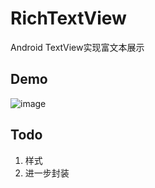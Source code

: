 # RichTextView
Android TextView实现富文本展示


## Demo
![image](http://7xpvut.com1.z0.glb.clouddn.com/demo.gif)

## Todo
1. 样式
2. 进一步封装
